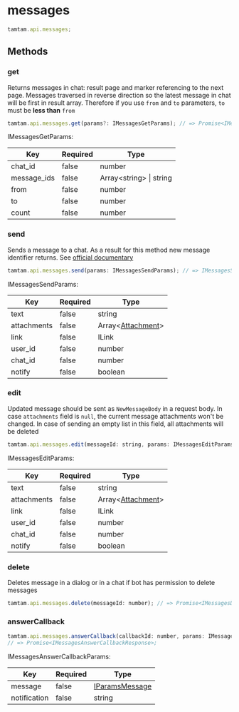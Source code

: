 # messages

```js
tamtam.api.messages;
```

## Methods

### get

Returns messages in chat: result page and marker referencing to the next page.
Messages traversed in reverse direction so the latest message in chat will be
first in result array. Therefore if you use `from` and `to` parameters, `to`
must be **less than** `from`

```js
tamtam.api.messages.get(params?: IMessagesGetParams); // => Promise<IMessagesGetResponse>
```

IMessagesGetParams:

| Key         | Required | Type                     |
| ----------- | -------- | ------------------------ |
| chat_id     | false    | number                   |
| message_ids | false    | Array\<string> \| string |
| from        | false    | number                   |
| to          | false    | number                   |
| count       | false    | number                   |

### send

Sends a message to a chat. As a result for this method new message identifier returns.
See [official documentary](https://dev.tamtam.chat/#operation/sendMessage)

```js
tamtam.api.messages.send(params: IMessagesSendParams); // => IMessagesSendResponse
```

IMessagesSendParams:

| Key         | Required | Type                                            |
| ----------- | -------- | ----------------------------------------------- |
| text        | false    | string                                          |
| attachments | false    | Array\<[Attachment](interfaces.md/#Attachment)> |
| link        | false    | ILink                                           |
| user_id     | false    | number                                          |
| chat_id     | false    | number                                          |
| notify      | false    | boolean                                         |

### edit

Updated message should be sent as `NewMessageBody` in a request body.
In case `attachments` field is `null`, the current message attachments won't be
changed. In case of sending an empty list in this field, all attachments will be
deleted

```js
tamtam.api.messages.edit(messageId: string, params: IMessagesEditParams); // => Promise<IMessagesEditResponse>
```

IMessagesEditParams:

| Key         | Required | Type                                            |
| ----------- | -------- | ----------------------------------------------- |
| text        | false    | string                                          |
| attachments | false    | Array\<[Attachment](interfaces.md/#Attachment)> |
| link        | false    | ILink                                           |
| user_id     | false    | number                                          |
| chat_id     | false    | number                                          |
| notify      | false    | boolean                                         |

### delete

Deletes message in a dialog or in a chat if bot has permission to delete messages

```js
tamtam.api.messages.delete(messageId: number); // => Promise<IMessagesDeleteResponse>;
```

### answerCallback

```js
tamtam.api.messages.answerCallback(callbackId: number, params: IMessagesAnswerCallbackParams);
// => Promise<IMessagesAnswerCallbackResponse>;
```

IMessagesAnswerCallbackParams:

| Key          | Required | Type                                            |
| ------------ | -------- | ----------------------------------------------- |
| message      | false    | [IParamsMessage](interfaces.md/#IParamsMessage) |
| notification | false    | string                                          |
